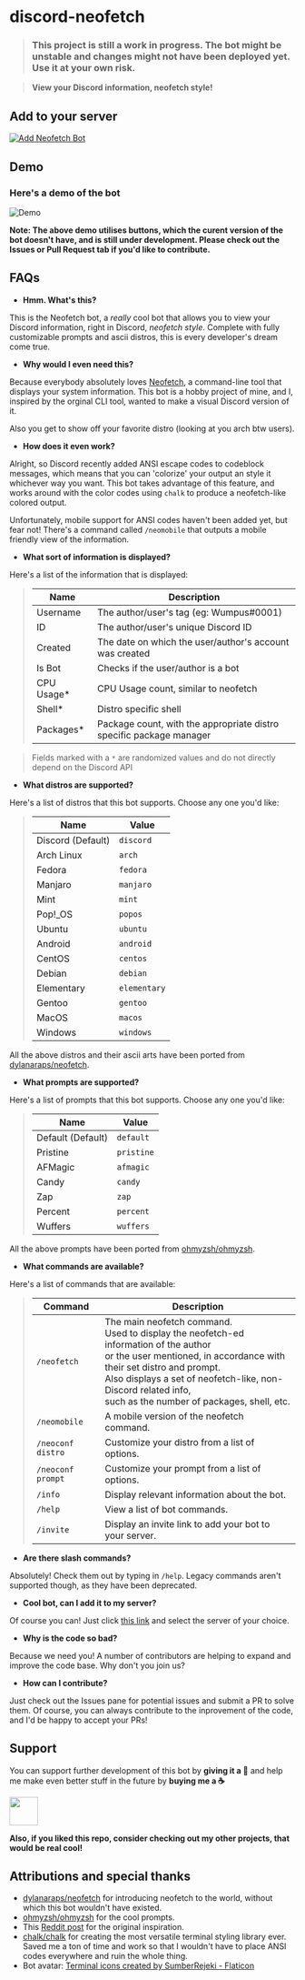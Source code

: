 # discord-neofetch

<!-- markdownlint-disable no-inline-html -->

> ### This project is still a work in progress. The bot might be unstable and changes might not have been deployed yet. Use it at your own risk.

> **View your Discord information, neofetch style!**

## Add to your server

[![Add Neofetch Bot](https://img.shields.io/badge/-Add%20Neofetch%20Bot-141B2E?style=for-the-badge&logo=discord)](https://discord.com/api/oauth2/authorize?client_id=938858179993952297&permissions=535260818496&scope=bot%20applications.commands)

## Demo

### Here's a demo of the bot

![Demo](neofetch_showcase.gif)

**Note: The above demo utilises buttons, which the curent version of the bot doesn't have, and is still under development. Please check out the Issues or Pull Request tab if you'd like to contribute.**

## FAQs

- **Hmm. What's this?**

This is the Neofetch bot, a _really_ cool bot that allows you to view your Discord information, right in Discord, _neofetch style_. Complete with fully customizable prompts and ascii distros, this is every developer's dream come true.

- **Why would I even need this?**

Because everybody absolutely loves [Neofetch](https://github.com/dylanaraps/neofetch), a command-line tool that displays your system information. This bot is a hobby project of mine, and I, inspired by the orginal CLI tool, wanted to make a visual Discord version of it.

Also you get to show off your favorite distro (looking at you arch btw users).

- **How does it even work?**

Alright, so Discord recently added ANSI escape codes to codeblock messages, which means that you can 'colorize' your output an style it whichever way you want. This bot takes advantage of this feature, and works around with the color codes using `chalk` to produce a neofetch-like colored output.

Unfortunately, mobile support for ANSI codes haven't been added yet, but fear not! There's a command called `/neomobile` that outputs a mobile friendly view of the information.

- **What sort of information is displayed?**

Here's a list of the information that is displayed:

> | Name       | Description                                                         |
> | ---------- | ------------------------------------------------------------------- |
> | Username   | The author/user's tag (eg: Wumpus#0001)                             |
> | ID         | The author/user's unique Discord ID                                 |
> | Created    | The date on which the user/author's account was created             |
> | Is Bot     | Checks if the user/author is a bot                                  |
> | CPU Usage* | CPU Usage count, similar to neofetch                                |
> | Shell*     | Distro specific shell                                               |
> | Packages*  | Package count, with the appropriate distro specific package manager |

> Fields marked with a `*` are randomized values and do not directly depend on the Discord API

- **What distros are supported?**

Here's a list of distros that this bot supports. Choose any one you'd like:

> | Name              | Value        |
> | ----------------- | ------------ |
> | Discord (Default) | `discord`    |
> | Arch Linux        | `arch`       |
> | Fedora            | `fedora`     |
> | Manjaro           | `manjaro`    |
> | Mint              | `mint`       |
> | Pop!_OS           | `popos`      |
> | Ubuntu            | `ubuntu`     |
> | Android           | `android`    |
> | CentOS            | `centos`     |
> | Debian            | `debian`     |
> | Elementary        | `elementary` |
> | Gentoo            | `gentoo`     |
> | MacOS             | `macos`      |
> | Windows           | `windows`    |

All the above distros and their ascii arts have been ported from [dylanaraps/neofetch](https://github.com/dylanaraps/neofetch).

- **What prompts are supported?**

Here's a list of prompts that this bot supports. Choose any one you'd like:

> | Name              | Value      |
> | ----------------- | ---------- |
> | Default (Default) | `default`  |
> | Pristine          | `pristine` |
> | AFMagic           | `afmagic`  |
> | Candy             | `candy`    |
> | Zap               | `zap`      |
> | Percent           | `percent`  |
> | Wuffers           | `wuffers`  |

All the above prompts have been ported from [ohmyzsh/ohmyzsh](https://github.com/ohmyzsh/ohmyzsh).

- **What commands are available?**

Here's a list of commands that are available:

> | Command           | Description|
> | ----------------- | -------------------------
> | `/neofetch`       | The main neofetch command.<br>Used to display the neofetch-ed information of the author<br>or the user mentioned, in accordance with their set distro and prompt.<br>Also displays a set of neofetch-like, non-Discord related info,<br>such as the number of packages, shell, etc. |
> | `/neomobile`       | A mobile version of the neofetch command. |
> | `/neoconf distro` | Customize your distro from a list of options.                                                                                                                                                                                                                                       |
> | `/neoconf prompt` | Customize your prompt from a list of options.                                                                                                                                                                                                                                       |
> | `/info`           | Display relevant information about the bot.                                                                                                                                                                                                                                         |
> | `/help`           | View a list of bot commands.                                                                                                                                                                                                                                                        |
> | `/invite`         | Display an invite link to add your bot to your server.                                                                                                                                                                                                                              |     |

- **Are there slash commands?**

Absolutely! Check them out by typing in `/help`. Legacy commands aren't supported though, as they have been deprecated.

- **Cool bot, can I add it to my server?**

Of course you can! Just click [this link](https://discord.com/api/oauth2/authorize?client_id=938858179993952297&permissions=535260818496&scope=bot%20applications.commands) and select the server of your choice.

- **Why is the code so bad?**

Because we need you! A number of contributors are helping to expand and improve the code base. Why don't you join us?

- **How can I contribute?**

Just check out the Issues pane for potential issues and submit a PR to solve them. Of course, you can always contribute to the inprovement of the code, and I'd be happy to accept your PRs!

## Support

You can support further development of this bot by **giving it a 🌟** and help me make even better stuff in the future by **buying me a ☕**

<a href="https://www.buymeacoffee.com/savioxavier">
<img src="https://cdn.buymeacoffee.com/buttons/v2/default-blue.png" height="50px">
</a>

<br>

**Also, if you liked this repo, consider checking out my other projects, that would be real cool!**

## Attributions and special thanks

- [dylanaraps/neofetch](https://github.com/dylanaraps/neofetch) for introducing neofetch to the world, without which this bot wouldn't have existed.
- [ohmyzsh/ohmyzsh](https://github.com/ohmyzsh/ohmyzsh) for the cool prompts.
- This [Reddit post](https://www.reddit.com/r/discordapp/comments/sa6vvx/i_was_able_to_make_a_fake_neofetch_with_the/) for the original inspiration.
- [chalk/chalk](https://github.com/chalk/chalk) for creating the most versatile terminal styling library ever. Saved me a ton of time and work so that I wouldn't have to place ANSI codes everywhere and ruin the whole thing.
- Bot avatar: [Terminal icons created by SumberRejeki - Flaticon](https://www.flaticon.com/free-icons/terminal)

